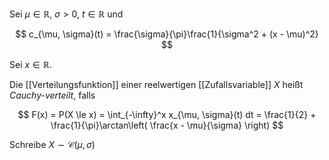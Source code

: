 Sei $\mu \in \mathbb{R}$, $\sigma \gt 0$, $t \in \mathbb{R}$ und

$$
	c_{\mu, \sigma}(t) = \frac{\sigma}{\pi}\frac{1}{\sigma^2 + (x - \mu)^2}
$$

Sei $x \in \mathbb{R}$.

Die [[Verteilungsfunktion]] einer reelwertigen [[Zufallsvariable]] $X$ heißt *Cauchy-verteilt*, falls

$$
	F(x) = P(X \le x) = \int_{-\infty}^x x_{\mu, \sigma}(t) dt = \frac{1}{2} + \frac{1}{\pi}\arctan\left( \frac{x - \mu}{\sigma} \right)
$$

Schreibe $X \sim \mathcal{C}(\mu, \sigma)$